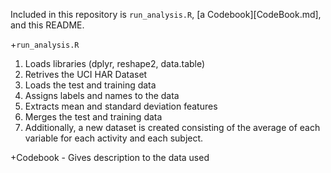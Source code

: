 
Included in this repository is `run_analysis.R`, [a Codebook][CodeBook.md], and this README.

+`run_analysis.R` 
  1. Loads libraries (dplyr, reshape2, data.table)
  2. Retrives the UCI HAR Dataset
  3. Loads the test and training data
  4. Assigns labels and names to the data
  5. Extracts mean and standard deviation features
  6. Merges the test and training data
  7. Additionally, a new dataset is created consisting of the average of each variable for each activity and each subject.

+Codebook - Gives description to the data used